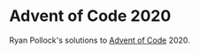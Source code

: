 # Advent of Code 2020

Ryan Pollock's solutions to [Advent of Code](https://adventofcode.com) 2020. 



